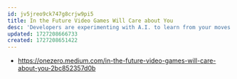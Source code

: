 ```yaml
---
id: jv5jreo9ck747g8crjw9pi5
title: In the Future Video Games Will Care about You
desc: 'Developers are experimenting with A.I. to learn from your moves and personalize your gaming experience'
updated: 1727208666733
created: 1727208651422
---
```


- https://onezero.medium.com/in-the-future-video-games-will-care-about-you-2bc852357d0b
